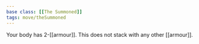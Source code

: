 ```yaml
---
base class: [[The Summoned]]
tags: move/theSummoned
---
```

 Your body has 2-[[armour]]. This does not stack with any other [[armour]].